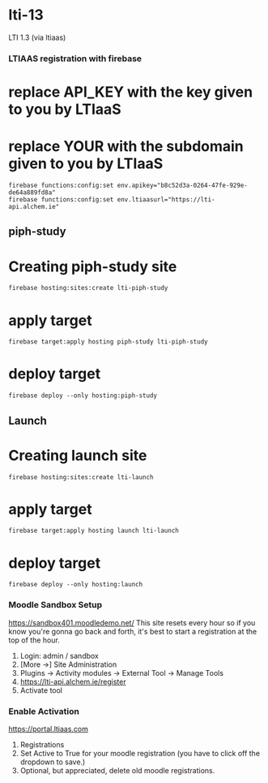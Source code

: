 # lti-13
LTI 1.3 (via ltiaas)


### LTIAAS registration with firebase
# replace API_KEY with the key given to you by LTIaaS
# replace YOUR with the subdomain given to you by LTIaaS
```
firebase functions:config:set env.apikey="b8c52d3a-0264-47fe-929e-de64a889fd8a"
firebase functions:config:set env.ltiaasurl="https://lti-api.alchem.ie"
```

## piph-study
# Creating piph-study site
```
firebase hosting:sites:create lti-piph-study
```

# apply target
```
firebase target:apply hosting piph-study lti-piph-study
```

# deploy target
```
firebase deploy --only hosting:piph-study
```


## Launch
# Creating launch site
```
firebase hosting:sites:create lti-launch
```

# apply target
```
firebase target:apply hosting launch lti-launch
```

# deploy target
```
firebase deploy --only hosting:launch
```


### Moodle Sandbox Setup
https://sandbox401.moodledemo.net/
This site resets every hour so if you know you're gonna go back and forth, it's best to
start a registration at the top of the hour.

1) Login: admin / sandbox
2) [More ->] Site Administration
3) Plugins -> Activity modules -> External Tool -> Manage Tools
4) https://lti-api.alchem.ie/register
5) Activate tool

### Enable Activation
https://portal.ltiaas.com

1) Registrations
2) Set Active to True for your moodle registration (you have to click off the dropdown to save.)
3) Optional, but appreciated, delete old moodle registrations.
